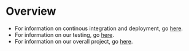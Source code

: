 # Overview

- For information on continous integration and deployment, go [here](/docs/ci-cd.md).
- For information on our testing, go [here](/docs/testing.pdf).
- For information on our overall project, go [here](/docs/final-report.pdf).